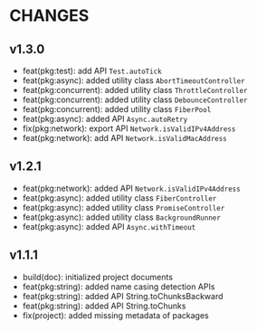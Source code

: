# CHANGES

## v1.3.0

- feat(pkg:test): add API `Test.autoTick`
- feat(pkg:async): added utility class `AbortTimeoutController`
- feat(pkg:concurrent): added utility class `ThrottleController`
- feat(pkg:concurrent): added utility class `DebounceController`
- feat(pkg:concurrent): added utility class `FiberPool`
- feat(pkg:async): added API `Async.autoRetry`
- fix(pkg:network): export API `Network.isValidIPv4Address`
- feat(pkg:network): add API `Network.isValidMacAddress`

## v1.2.1

- feat(pkg:network): added API `Network.isValidIPv4Address`
- feat(pkg:async): added utility class `FiberController`
- feat(pkg:async): added utility class `PromiseController`
- feat(pkg:async): added utility class `BackgroundRunner`
- feat(pkg:async): added API `Async.withTimeout`

## v1.1.1

- build(doc): initialized project documents
- feat(pkg:string): added name casing detection APIs
- feat(pkg:string): added API String.toChunksBackward
- feat(pkg:string): added API String.toChunks
- fix(project): added missing metadata of packages